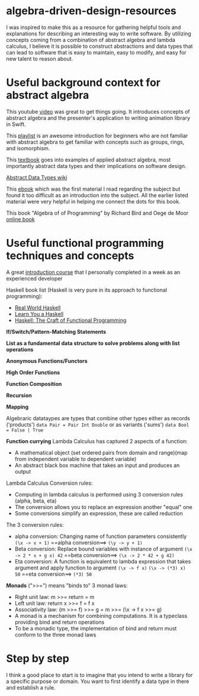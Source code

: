 # algebra-driven-design-resources

I was inspired to make this as a resource for gathering helpful tools and explanations for describing an interesting way to write software. By utilizing concepts coming from a combination of abstract algebra and lambda calculus, I believe it is possible to construct abstractions and data types that can lead to software that is easy to maintain, easy to modify, and easy for new talent to reason about. 

# Useful background context for abstract algebra

This youtube [video](https://youtu.be/xAFawAKjLfA) was great to get things going. It introduces concepts of abstract algebra and the presenter's application to writing animation library in Swift.

This [playlist](https://www.youtube.com/playlist?list=PLi01XoE8jYoi3SgnnGorR_XOW3IcK-TP6) is an awesome introduction for beginners who are not familiar with abstract algebra to get familiar with concepts such as groups, rings, and isomorphism.

This [textbook](https://www.amazon.com/Applied-Abstract-Algebra-Undergraduate-Mathematics-ebook-dp-B000YIYN9C/dp/B000YIYN9C/ref=mt_other?_encoding=UTF8&me=&qid=1609381590) goes into examples of applied abstract algebra, most importantly abstract data types and their implications on software design.

[Abstract Data Types wiki](https://en.wikipedia.org/wiki/Algebraic_data_type)

This [ebook](https://algebradriven.design/) which was the first material I read regarding the subject but found it too difficult as an introduction into the subject. All the earlier listed material were very helpful in helping me connect the dots for this book.

This book "Algebra of of Programming" by Richard Bird and Oege de Moor [online book](https://themattchan.com/docs/algprog.pdf)

# Useful functional programming techniques and concepts

A great [introduction course](https://www.futurelearn.com/courses/functional-programming-haskell) that I personally completed in a week as an experienced developer

Haskell book list (Haskell is very pure in its approach to functional programming):
* [Real World Haskell](http://book.realworldhaskell.org/)
* [Learn You a Haskell](http://learnyouahaskell.com/chapters)
* [Haskell: The Craft of Functional Programming](http://www.haskellcraft.com/craft3e/Home.html)

**If/Switch/Pattern-Matching Statements**

**List as a fundamental data structure to solve problems along with list operations**

**Anonymous Functions/Functors**

**High Order Functions**

**Function Composition**

**Recursion**

**Mapping**

Algebraric datataypes are types that combine other types either as records ('products') `data Pair = Pair Int Double`
or as variants ('sums') `data Bool = False | True`

**Function currying**
Lambda Calculus has captured 2 aspects of a function:
* A mathematical object (set ordered pairs from domain and range)(map from independent variable to dependent variable)
* An abstract black box machine that takes an input and produces an output

Lambda Calculus Conversion rules:
* Computing in lambda calculus is performed using 3 conversion rules (alpha, beta, eta)
* The conversion allows you to replace an expression another "equal" one
* Some conversions simplify an expression, these are called reduction

The 3 conversion rules:
* alpha conversion: Changing name of function parameters consistently `(\x -> x + 1)` ==alpha conversion==> `(\y -> y + 1)`
* Beta conversion: Replace bound variables with instance of argument `(\x -> 2 * x + g x) 42` ==beta conversion==> `(\x -> 2 * 42 + g 42)`
* Eta conversion: A function is equivalent to lambda expression that takes argument and apply function to argument
  `(\x -> f x)`
  `(\x -> (*3) x) 50` ==eta conversion==> `(*3) 50`
  
**Monads**
(">>=") means "binds to"
3 monad laws:
* Right unit law: m >>= return = m
* Left unit law: return x >>= f = f x
* Associativity law: (m >>= f) >>= g = m >>= (\x -> f x >>= g)
* A monad is a mechanism for combining computations. It is a typeclass providing bind and return operations
* To be a monadic type, the implementation of bind and return must conform to the three monad laws

# Step by step

I think a good place to start is to imagine that you intend to write a library for a specific purpose or domain. You want to first identify a data type in there and establish a rule.
